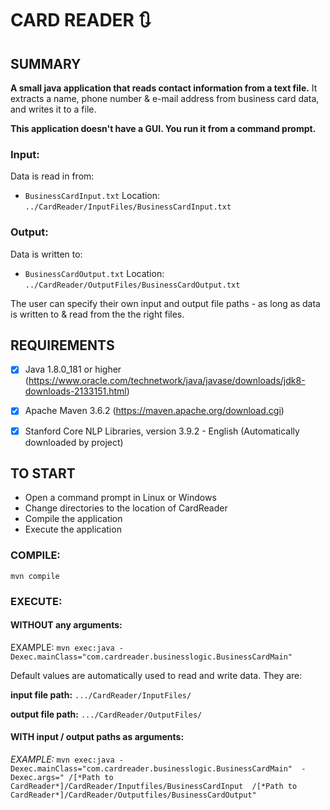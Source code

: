 
# CARD READER :arrows_clockwise:

SUMMARY
-------
**A small java application that reads contact information from a text file.** It extracts a name, phone number & e-mail address from business card data, and writes it to a file.

**This application doesn't have a GUI. You run it from a command prompt.**


### Input:
Data is read in from:

 - ``BusinessCardInput.txt``
Location: ``../CardReader/InputFiles/BusinessCardInput.txt``


### Output:
Data is written to: 

 - ``BusinessCardOutput.txt``
Location: ``../CardReader/OutputFiles/BusinessCardOutput.txt``

The user can specify their own input and output file paths - as long as data is written to & read from the the right files.


REQUIREMENTS
------------
 - [x] Java 1.8.0_181 or higher 
(https://www.oracle.com/technetwork/java/javase/downloads/jdk8-downloads-2133151.html)

 - [x] Apache Maven 3.6.2
(https://maven.apache.org/download.cgi)

 - [x] Stanford Core NLP Libraries, version 3.9.2 - English
(Automatically downloaded by project)



TO START
--------
 - Open a command prompt in Linux or Windows
 - Change directories to the location of CardReader
 - Compile the application
 - Execute the application

### COMPILE:
``mvn compile``


### EXECUTE:

#### WITHOUT any arguments:

EXAMPLE: ``mvn exec:java -Dexec.mainClass="com.cardreader.businesslogic.BusinessCardMain"``

Default values are automatically used to read and write data. They are:

**input file path:** ``.../CardReader/InputFiles/``

**output file path:** ``.../CardReader/OutputFiles/``


#### WITH input / output paths as arguments:

*EXAMPLE:* `` mvn exec:java -Dexec.mainClass="com.cardreader.businesslogic.BusinessCardMain"  -Dexec.args=" /[*Path to CardReader*]/CardReader/Inputfiles/BusinessCardInput  /[*Path to CardReader*]/CardReader/Outputfiles/BusinessCardOutput" ``

